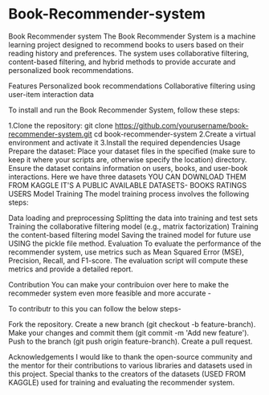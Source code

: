 # Book-Recommender-system
Book Recommender system
The Book Recommender System is a machine learning project designed to recommend books to users based on their reading history and preferences. The system uses collaborative filtering, content-based filtering, and hybrid methods to provide accurate and personalized book recommendations.

Features
Personalized book recommendations
Collaborative filtering using user-item interaction data

To install and run the Book Recommender System, follow these steps:

1.Clone the repository:
git clone https://github.com/yourusername/book-recommender-system.git
cd book-recommender-system
2.Create a virtual environment and activate it
3.Install the required dependencies
Usage
Prepare the dataset:
Place your dataset files in the specified (make sure to keep it where your scripts are, otherwise specify the location) directory. Ensure the dataset contains information on users, books, and user-book interactions.
Here we have three datasets  YOU CAN DOWNLOAD THEM FROM KAGGLE IT'S A PUBLIC AVAILABLE DATASETS- 
BOOKS
RATINGS
USERS
Model Training
The model training process involves the following steps:

Data loading and preprocessing
Splitting the data into training and test sets
Training the collaborative filtering model (e.g., matrix factorization)
Training the content-based filtering model
Saving the trained model for future use USING the pickle file method.
Evaluation
To evaluate the performance of the recommender system, use metrics such as Mean Squared Error (MSE), Precision, Recall, and F1-score. The evaluation script will compute these metrics and provide a detailed report.

Contribution
You can make your contribuion over here to make the recommeder system even more feasible and more accurate - 

To contributr to this you can follow the below steps- 

Fork the repository.
Create a new branch (git checkout -b feature-branch).
Make your changes and commit them (git commit -m 'Add new feature').
Push to the branch (git push origin feature-branch).
Create a pull request.

Acknowledgements
I would like to thank the open-source community and the mentor for their contributions to various libraries and datasets used in this project. Special thanks to the creators of the datasets (USED FROM KAGGLE) used for training and evaluating the recommender system.



